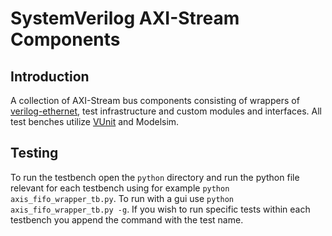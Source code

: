 # SystemVerilog AXI-Stream Components
## Introduction
A collection of AXI-Stream bus components consisting of wrappers of [verilog-ethernet](https://github.com/alexforencich/verilog-axis), test infrastructure and custom modules and interfaces. All test benches utilize [VUnit](https://github.com/VUnit/vunit) and Modelsim.

## Testing
To run the testbench open the `python` directory and run the python file relevant for each testbench using for example `python axis_fifo_wrapper_tb.py`. To run with a gui use `python axis_fifo_wrapper_tb.py -g`. If you wish to run specific tests within each testbench you append the command with the test name.
